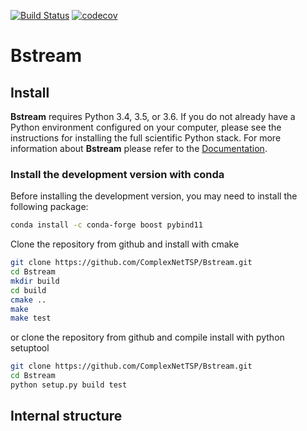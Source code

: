 [![Build Status](https://travis-ci.org/ComplexNetTSP/Bstream.svg?branch=master)](https://travis-ci.org/ComplexNetTSP/Bstream) [![codecov](https://codecov.io/gh/ComplexNetTSP/Bstream/branch/master/graph/badge.svg)](https://codecov.io/gh/ComplexNetTSP/Bstream)

# Bstream

## Install 

**Bstream** requires Python 3.4, 3.5, or 3.6. If you do not already have a Python 
environment configured on your computer, please see the instructions for 
installing the full scientific Python stack. For more information about **Bstream**  please refer to  the [Documentation](https://complexnettsp.github.io/Bstream/).


### Install the development version with conda

Before installing the development version, you may need to install 
the following package:

```bash
conda install -c conda-forge boost pybind11
```

Clone the repository from github and install with cmake

```bash
git clone https://github.com/ComplexNetTSP/Bstream.git
cd Bstream
mkdir build
cd build
cmake ..
make
make test
```

or clone the repository from github and compile install with python setuptool

```bash
git clone https://github.com/ComplexNetTSP/Bstream.git
cd Bstream
python setup.py build test
```

## Internal structure
